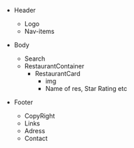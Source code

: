 * Header
  - Logo
  - Nav-items

* Body
  - Search
  - RestaurantContainer
    - RestaurantCard
       - img
       - Name of res, Star Rating etc

* Footer
  - CopyRight
  - Links
  - Adress
  - Contact